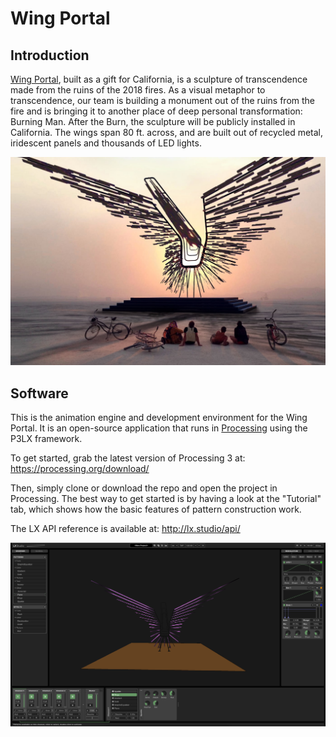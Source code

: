 # Wing Portal

## Introduction

[Wing Portal](https://www.wingportal.co/), built as a gift for California, is a sculpture of transcendence made from the ruins of the 2018 fires.  As a visual metaphor to transcendence, our team is building a monument out of the ruins from the fire and is bringing it to another place of deep personal transformation: Burning Man. After the Burn, the sculpture will be publicly installed in California. The wings span 80 ft. across, and are  built out of recycled metal, iridescent panels and thousands of LED lights.

![GitHub Logo](/assets/logo.jpg)

## Software

This is the animation engine and development environment for the Wing Portal. It is an open-source application that runs in [Processing](https://processing.org/download/) using the P3LX framework.

To get started, grab the latest version of Processing 3 at: https://processing.org/download/

Then, simply clone or download the repo and open the project in Processing. The best way to get started is by having a look at the "Tutorial" tab, which shows how the basic features of pattern construction work.

The LX API reference is available at: http://lx.studio/api/

![GitHub Logo](/assets/screenshot.png)
